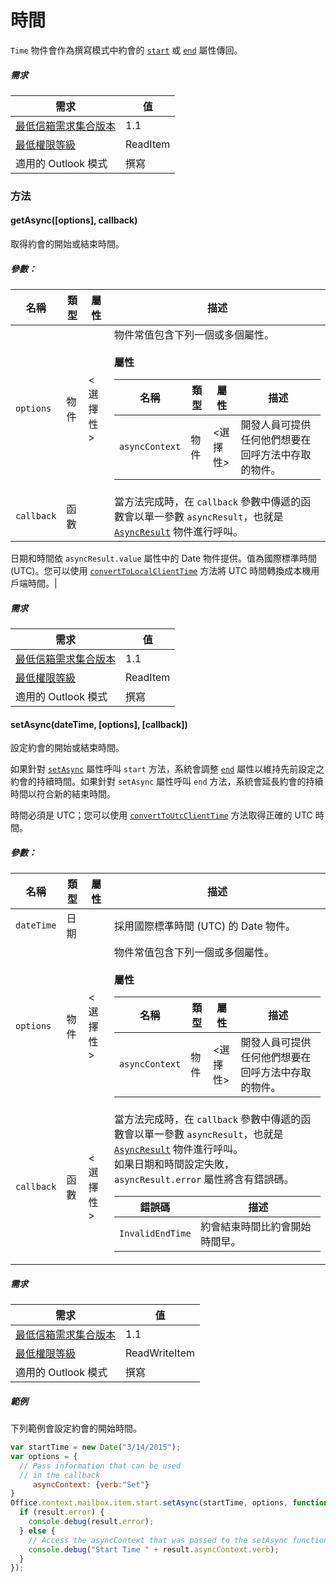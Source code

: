 

# <a name="time"></a>時間

`Time` 物件會作為撰寫模式中約會的 [`start`](Office.context.mailbox.item.md#start-datetime) 或 [`end`](Office.context.mailbox.item.md#end-datetime) 屬性傳回。

##### <a name="requirements"></a>需求

|需求| 值|
|---|---|
|[最低信箱需求集合版本](../tutorial-api-requirement-sets.md)| 1.1|
|[最低權限等級](../../../docs/outlook/understanding-outlook-add-in-permissions.md)| ReadItem|
|適用的 Outlook 模式| 撰寫|

### <a name="methods"></a>方法

####  <a name="getasync([options],-callback)"></a>getAsync([options], callback)

取得約會的開始或結束時間。

##### <a name="parameters:"></a>參數：

|名稱| 類型	| 屬性| 描述|
|---|---|---|---|
|`options`| 物件| &lt;選擇性&gt;|物件常值包含下列一個或多個屬性。<br/><br/>**屬性**<br/><table class="nested-table"><thead><tr><th>名稱</th><th>類型	</th><th>屬性</th><th>描述</th></tr></thead><tbody><tr><td><code>asyncContext</code></td><td>物件</td><td>&lt;選擇性&gt;</td><td>開發人員可提供任何他們想要在回呼方法中存取的物件。</td></tr></tbody></table>|
|`callback`| 函數||當方法完成時，在 `callback` 參數中傳遞的函數會以單一參數 `asyncResult`，也就是 [`AsyncResult`](simple-types.md#asyncresult) 物件進行呼叫。

日期和時間依 `asyncResult.value` 屬性中的 Date 物件提供。值為國際標準時間 (UTC)。您可以使用 [`convertToLocalClientTime`](Office.context.mailbox.md#converttolocalclienttimetimevalue--localclienttime) 方法將 UTC 時間轉換成本機用戶端時間。|

##### <a name="requirements"></a>需求

|需求| 值|
|---|---|
|[最低信箱需求集合版本](../tutorial-api-requirement-sets.md)| 1.1|
|[最低權限等級](../../../docs/outlook/understanding-outlook-add-in-permissions.md)| ReadItem|
|適用的 Outlook 模式| 撰寫|
####  <a name="setasync(datetime,-[options],-[callback])"></a>setAsync(dateTime, [options], [callback])

設定約會的開始或結束時間。

如果針對 [`setAsync`](Office.context.mailbox.item.md#start-datetime) 屬性呼叫 `start` 方法，系統會調整 [`end`](Office.context.mailbox.item.md#end-datetime) 屬性以維持先前設定之約會的持續時間。如果針對 `setAsync` 屬性呼叫 `end` 方法，系統會延長約會的持續時間以符合新的結束時間。

時間必須是 UTC；您可以使用 [`convertToUtcClientTime`](Office.context.mailbox.md#converttoutcclienttimeinput--date) 方法取得正確的 UTC 時間。

##### <a name="parameters:"></a>參數：

|名稱| 類型	| 屬性| 描述|
|---|---|---|---|
|`dateTime`| 日期||採用國際標準時間 (UTC) 的 Date 物件。|
|`options`| 物件| &lt;選擇性&gt;|物件常值包含下列一個或多個屬性。<br/><br/>**屬性**<br/><table class="nested-table"><thead><tr><th>名稱</th><th>類型	</th><th>屬性</th><th>描述</th></tr></thead><tbody><tr><td><code>asyncContext</code></td><td>物件</td><td>&lt;選擇性&gt;</td><td>開發人員可提供任何他們想要在回呼方法中存取的物件。</td></tr></tbody></table>|
|`callback`| 函數| &lt;選擇性&gt;|當方法完成時，在 `callback` 參數中傳遞的函數會以單一參數 `asyncResult`，也就是 [`AsyncResult`](simple-types.md#asyncresult) 物件進行呼叫。 <br/>如果日期和時間設定失敗，`asyncResult.error` 屬性將含有錯誤碼。<br/><table class="nested-table"><thead><tr><th>錯誤碼</th><th>描述</th></tr></thead><tbody><tr><td><code>InvalidEndTime</code></td><td>約會結束時間比約會開始時間早。</td></tr></tbody></table>|

##### <a name="requirements"></a>需求

|需求| 值|
|---|---|
|[最低信箱需求集合版本](../tutorial-api-requirement-sets.md)| 1.1|
|[最低權限等級](../../../docs/outlook/understanding-outlook-add-in-permissions.md)| ReadWriteItem|
|適用的 Outlook 模式| 撰寫|

##### <a name="example"></a>範例

下列範例會設定約會的開始時間。

```js
var startTime = new Date("3/14/2015");
var options = {
  // Pass information that can be used
  // in the callback
     asyncContext: {verb:"Set"}
}
Office.context.mailbox.item.start.setAsync(startTime, options, function(result) {
  if (result.error) {
    console.debug(result.error);
  } else {
    // Access the asyncContext that was passed to the setAsync function
    console.debug("Start Time " + result.asyncContext.verb);
  }
});
```
